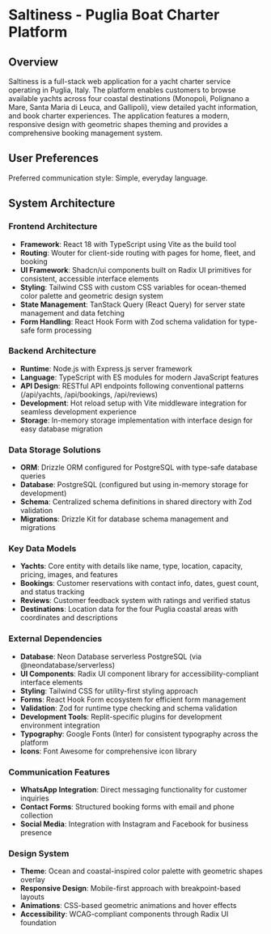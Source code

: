 # Saltiness - Puglia Boat Charter Platform

## Overview

Saltiness is a full-stack web application for a yacht charter service operating in Puglia, Italy. The platform enables customers to browse available yachts across four coastal destinations (Monopoli, Polignano a Mare, Santa Maria di Leuca, and Gallipoli), view detailed yacht information, and book charter experiences. The application features a modern, responsive design with geometric shapes theming and provides a comprehensive booking management system.

## User Preferences

Preferred communication style: Simple, everyday language.

## System Architecture

### Frontend Architecture
- **Framework**: React 18 with TypeScript using Vite as the build tool
- **Routing**: Wouter for client-side routing with pages for home, fleet, and booking
- **UI Framework**: Shadcn/ui components built on Radix UI primitives for consistent, accessible interface elements
- **Styling**: Tailwind CSS with custom CSS variables for ocean-themed color palette and geometric design system
- **State Management**: TanStack Query (React Query) for server state management and data fetching
- **Form Handling**: React Hook Form with Zod schema validation for type-safe form processing

### Backend Architecture
- **Runtime**: Node.js with Express.js server framework
- **Language**: TypeScript with ES modules for modern JavaScript features
- **API Design**: RESTful API endpoints following conventional patterns (/api/yachts, /api/bookings, /api/reviews)
- **Development**: Hot reload setup with Vite middleware integration for seamless development experience
- **Storage**: In-memory storage implementation with interface design for easy database migration

### Data Storage Solutions
- **ORM**: Drizzle ORM configured for PostgreSQL with type-safe database queries
- **Database**: PostgreSQL (configured but using in-memory storage for development)
- **Schema**: Centralized schema definitions in shared directory with Zod validation
- **Migrations**: Drizzle Kit for database schema management and migrations

### Key Data Models
- **Yachts**: Core entity with details like name, type, location, capacity, pricing, images, and features
- **Bookings**: Customer reservations with contact info, dates, guest count, and status tracking
- **Reviews**: Customer feedback system with ratings and verified status
- **Destinations**: Location data for the four Puglia coastal areas with coordinates and descriptions

### External Dependencies
- **Database**: Neon Database serverless PostgreSQL (via @neondatabase/serverless)
- **UI Components**: Radix UI component library for accessibility-compliant interface elements
- **Styling**: Tailwind CSS for utility-first styling approach
- **Forms**: React Hook Form ecosystem for efficient form management
- **Validation**: Zod for runtime type checking and schema validation
- **Development Tools**: Replit-specific plugins for development environment integration
- **Typography**: Google Fonts (Inter) for consistent typography across the platform
- **Icons**: Font Awesome for comprehensive icon library

### Communication Features
- **WhatsApp Integration**: Direct messaging functionality for customer inquiries
- **Contact Forms**: Structured booking forms with email and phone collection
- **Social Media**: Integration with Instagram and Facebook for business presence

### Design System
- **Theme**: Ocean and coastal-inspired color palette with geometric shapes overlay
- **Responsive Design**: Mobile-first approach with breakpoint-based layouts
- **Animations**: CSS-based geometric animations and hover effects
- **Accessibility**: WCAG-compliant components through Radix UI foundation